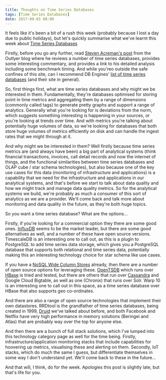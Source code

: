 ```yaml
---
title: Thoughts on Time Series Databases
tags: [Time Series Databases]
date: 2017-09-01 08:00
---
```

It feels like it's been a bit of a rush this week (probably because I lost a day due to public holidays), but let's quickly summarise what we've learnt this week about [Time Series Databases](/tech-categories/time-series-databases/)
<!--more-->

Firstly, before you go any further, read [Steven Acreman's post](https://blog.outlyer.com/top10-open-source-time-series-databases) from the Outlyer blog where he reviews a number of time series databases, provides some interesting commentary, and provides a link to his detailed analysis including some benchmark timing.  And while you'reo outside the safe confines of this site, can I recommend DB Engines' [list of time series databases](https://db-engines.com/en/ranking/time+series+dbms)  (and their site in general).

So, first things first, what are time series databases and why might we be interested in them.  Fundamentally, they're databases optimised for storing point in time metrics and aggregating them by a range of dimensions (commonly called tags) to generate pretty graphs and support a range of analytics.  Generally what you're looking for is deviations from the norm, which suggests something interesting is happening in your sources, or you're looking at trends over time.  And with metrics you're talking about potentially huge volumes of data, so we're looking for databases that both store huge volumes of metrics efficiently on disk and can handle the ingest rates that we might through at it.

And why might we be interested in them?  Well firstly because time series metrics are (and always have been) a big part of analytical systems (think financial transactions, invoices, call detail records and now the internet of things, and the functional similarities between time series databases and OLAP cube / star schema technologies), but also because one of the key use cases for this data (monitoring of infrastructure and applications) is a capability that we need for the infrastructure and applications in our analytical systems, and that's before we start to talk about data quality and how we might track and manage data quality metrics.  So for the analytical systems we build, we're probably as much a consumer of this sort of analytics as we are a provider.  We'll come back and talk more about monitoring and data quality in the future, as they're both huge topics.

So you want a time series database? What are the options...

Firstly, if you're looking for a commercial option they there are some good ones.  [InfluxDB](/technologies/influxdb/) seems to be the market leader, but there are some good alternatives as well, and a number of these have open source versions.  TimescaleDB is an interesting one to call out, as this is a plugin to PostgreSQL to add time series data storage, which gives you a PostgreSQL database that supports both relational and time series data, potentially making this an interesting technology choice for star schema like use cases.

If you have a [NoSQL Wide Column Stores](/tech-categories/nosql-wide-column-stores/) already, then there are a number of open source options for leveraging these.  [OpenTSDB](/technologies/opentsdb/) which runs over [HBase](/technologies/apache-hbase/) is tried and tested, but there are others that run over [Cassandra](/technologies/apache-cassandra/) and Google Cloud Bigtable, as well as one (Chronix) that runs over Solr.  Warp 10 is an interesting one to call out in this space, as a time series database over HBase that also supports geo co-ordinates.

And there are also a range of open source technologies that implement their own datastores.  RRDtool is the grandfather of time series databases, being created in 1999, [Druid](/technologies/apache-druid/) we've talked about before, and both Facebook and Netflix have very high performance in memory solutions (Beringei and Atlas) that are probably way over the top for anyone else.

And then there are a bunch of full stack solutions, which I've lumped into this technology category page as well for the time being.  Firstly, infrastructure/application monitoring stacks that include capabilities for hoovering up metrics, visualising these and alerting on them.  Secondly, IoT stacks, which do much the same I guess, but differentiate themselves in some way I don't understand yet.  We'll come back to these in the future...

And that will, I think, do for the week.  Apologies this post is slightly late, but that's life for you.